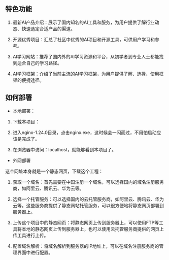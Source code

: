 ## 特色功能

1. 最新AI产品介绍：展示了国内知名的AI工具和服务，为用户提供了解行业动态、快速选定合适产品的渠道。

2. 开源优秀项目：汇总了社区中优秀的AI项目和开源工具，可供用户学习和参考。

3. AI学习网站：推荐了国内外的AI学习资源和平台，从初学者到专业人士都能找到适合自己的学习路径。

4. AI学习框架：介绍了当前主流的AI学习框架，为用户提供了解、选择、使用框架的便捷途径。


## 如何部署

- 本地部署：

1. 下载本项目：

2. 进入nginx-1.24.0目录，点击nginx.exe，这时候会一闪而过，不用怕启动应该是完成了。

3. 在浏览器中访问：localhost，就能够看到本项目了。

- 外网部署

这个网址本身就是一个静态网页，下载这个工程：


1. 获取一个域名：首先需要在中国注册一个域名，可以选择国内的域名注册服务商，如阿里云、腾讯云、华为云等。

2. 选择一个托管服务：可以选择国内的云托管服务商，如阿里云、腾讯云、华为云等。这些服务商提供了静态网站托管服务，可以很方便地将静态网页部署到服务器上。

3. 上传这个项目中的静态网页：将静态网页上传到服务器上，可以使用FTP等工具将本地的静态网页上传到服务器上，也可以使用云托管服务商提供的网页上传工具进行上传。

4. 配置域名解析：将域名解析到服务器的IP地址上，可以在域名注册服务商的管理界面中进行配置。


